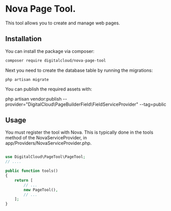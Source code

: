 # Nova Page Tool.

This tool allows you to create and manage web pages.

## Installation

You can install the package via composer:

```bash
composer require digitalcloud/nova-page-tool
```

Next you need  to create the database table by running the migrations:

```shell
php artisan migrate
```

You can publish the required assets with:

php artisan vendor:publish --provider="DigitalCloud\PageBuilderField\FieldServiceProvider" --tag=public

## Usage

You must register the tool with Nova. This is typically done in the tools method of the NovaServiceProvider, in app/Providers/NovaServiceProvider.php.

```php

use DigitalCloud\PageTool\PageTool;
// ....

public function tools()
{
    return [
        // ...
        new PageTool(),
        // ...
    ];
}

```

